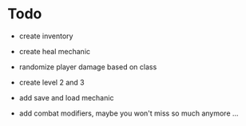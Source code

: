 # Todo
- create inventory
- create heal mechanic

- randomize player damage based on class

- create level 2 and 3

- add save and load mechanic

- add combat modifiers, maybe you won't miss so much anymore ...